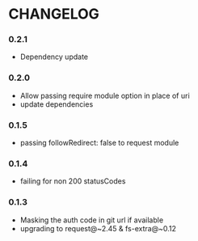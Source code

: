 # CHANGELOG

### 0.2.1

- Dependency update

### 0.2.0

- Allow passing require module option in place of uri
- update dependencies

### 0.1.5

- passing followRedirect: false to request module

### 0.1.4

- failing for non 200 statusCodes

### 0.1.3

- Masking the auth code in git url if available
- upgrading to request@~2.45 & fs-extra@~0.12
